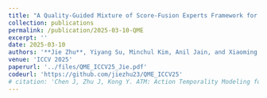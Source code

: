 ```yaml
---
title: "A Quality-Guided Mixture of Score-Fusion Experts Framework for Human Recognition"
collection: publications
permalink: /publication/2025-03-10-QME
excerpt: ''
date: 2025-03-10
authors: '**Jie Zhu**, Yiyang Su, Minchul Kim, Anil Jain, and Xiaoming Liu'
venue: 'ICCV 2025'
paperurl: '../files/QME_ICCV25_Jie.pdf'
codeurl: 'https://github.com/jiezhu23/QME_ICCV25'
# citation: 'Chen J, Zhu J, Kong Y. ATM: Action Temporality Modeling for Video Question Answering[C]//Proceedings of the 31st ACM International Conference on Multimedia. 2023: 4886-4895.'
---
```

<!-- 
<div style="text-align: center;">
  <img src="../images/atm_teaser_mm23.png" alt="alt text">
</div> -->
